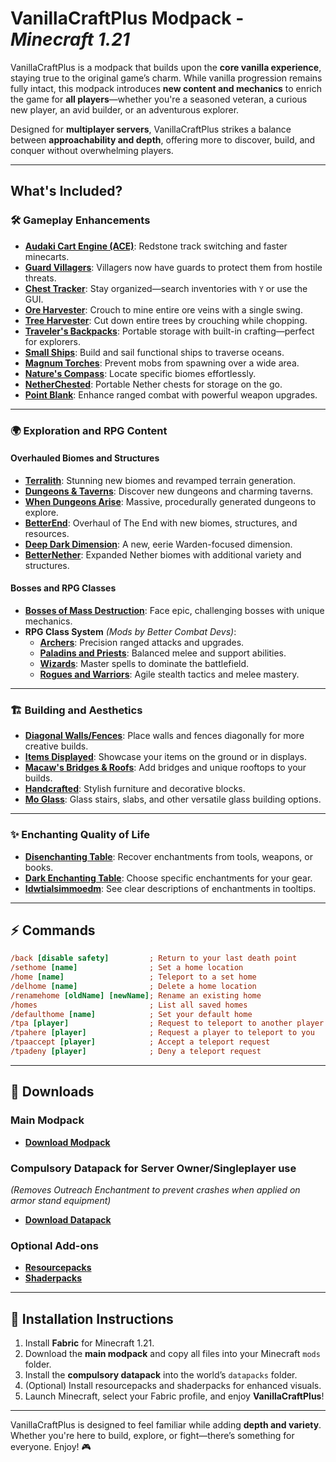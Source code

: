# **VanillaCraftPlus Modpack** - *Minecraft 1.21*

VanillaCraftPlus is a modpack that builds upon the **core vanilla experience**, staying true to the original game’s charm. While vanilla progression remains fully intact, this modpack introduces **new content and mechanics** to enrich the game for **all players**—whether you're a seasoned veteran, a curious new player, an avid builder, or an adventurous explorer.

Designed for **multiplayer servers**, VanillaCraftPlus strikes a balance between **approachability and depth**, offering more to discover, build, and conquer without overwhelming players.

---

## **What's Included?**

### 🛠️ **Gameplay Enhancements**
- **[Audaki Cart Engine (ACE)](https://modrinth.com/mod/audaki-cart-engine)**: Redstone track switching and faster minecarts.
- **[Guard Villagers](https://modrinth.com/mod/guard-villagers)**: Villagers now have guards to protect them from hostile threats.
- **[Chest Tracker](https://modrinth.com/mod/chest-tracker)**: Stay organized—search inventories with `Y` or use the GUI.
- **[Ore Harvester](https://modrinth.com/mod/ore-harvester)**: Crouch to mine entire ore veins with a single swing.
- **[Tree Harvester](https://modrinth.com/mod/tree-harvester)**: Cut down entire trees by crouching while chopping.
- **[Traveler's Backpacks](https://modrinth.com/mod/travelersbackpack)**: Portable storage with built-in crafting—perfect for explorers.
- **[Small Ships](https://modrinth.com/mod/small-ships)**: Build and sail functional ships to traverse oceans.
- **[Magnum Torches](https://modrinth.com/mod/magnum-torch)**: Prevent mobs from spawning over a wide area.
- **[Nature's Compass](https://modrinth.com/mod/natures-compass)**: Locate specific biomes effortlessly.
- **[NetherChested](https://modrinth.com/mod/new-nether-chest)**: Portable Nether chests for storage on the go.
- **[Point Blank](https://modrinth.com/mod/vics-point-blank)**: Enhance ranged combat with powerful weapon upgrades.

---

### 🌍 **Exploration and RPG Content**

#### **Overhauled Biomes and Structures**
- **[Terralith](https://modrinth.com/mod/terralith)**: Stunning new biomes and revamped terrain generation.
- **[Dungeons & Taverns](https://modrinth.com/datapack/dungeons-and-taverns)**: Discover new dungeons and charming taverns.
- **[When Dungeons Arise](https://modrinth.com/mod/when-dungeons-arise)**: Massive, procedurally generated dungeons to explore.
- **[BetterEnd](https://modrinth.com/mod/betterend)**: Overhaul of The End with new biomes, structures, and resources.
- **[Deep Dark Dimension](https://modrinth.com/mod/deeperdarker)**: A new, eerie Warden-focused dimension.
- **[BetterNether](https://modrinth.com/mod/betternether)**: Expanded Nether biomes with additional variety and structures.

#### **Bosses and RPG Classes**
- **[Bosses of Mass Destruction](https://modrinth.com/mod/bosses-of-mass-destruction)**: Face epic, challenging bosses with unique mechanics.
- **RPG Class System** *(Mods by Better Combat Devs)*:
  - **[Archers](https://modrinth.com/mod/archers)**: Precision ranged attacks and upgrades.
  - **[Paladins and Priests](https://modrinth.com/mod/paladins-and-priests)**: Balanced melee and support abilities.
  - **[Wizards](https://modrinth.com/mod/wizards)**: Master spells to dominate the battlefield.
  - **[Rogues and Warriors](https://modrinth.com/mod/rogues-and-warriors)**: Agile stealth tactics and melee mastery.

---

### 🏗️ **Building and Aesthetics**
- **[Diagonal Walls/Fences](https://modrinth.com/mod/diagonal-walls)**: Place walls and fences diagonally for more creative builds.
- **[Items Displayed](https://modrinth.com/mod/items-displayed)**: Showcase your items on the ground or in displays.
- **[Macaw's Bridges & Roofs](https://modrinth.com/mod/macaws-bridges)**: Add bridges and unique rooftops to your builds.
- **[Handcrafted](https://modrinth.com/mod/handcrafted)**: Stylish furniture and decorative blocks.
- **[Mo Glass](https://modrinth.com/mod/mo-glass)**: Glass stairs, slabs, and other versatile glass building options.

---

### ✨ **Enchanting Quality of Life**
- **[Disenchanting Table](https://modrinth.com/mod/dis-enchanting-table)**: Recover enchantments from tools, weapons, or books.
- **[Dark Enchanting Table](https://modrinth.com/mod/dark-enchanting)**: Choose specific enchantments for your gear.
- **[Idwtialsimmoedm](https://modrinth.com/mod/idwtialsimmoedm)**: See clear descriptions of enchantments in tooltips.

---

## ⚡ **Commands**

```ini
/back [disable safety]         ; Return to your last death point
/sethome [name]                ; Set a home location
/home [name]                   ; Teleport to a set home
/delhome [name]                ; Delete a home location
/renamehome [oldName] [newName]; Rename an existing home
/homes                         ; List all saved homes
/defaulthome [name]            ; Set your default home
/tpa [player]                  ; Request to teleport to another player
/tpahere [player]              ; Request a player to teleport to you
/tpaaccept [player]            ; Accept a teleport request
/tpadeny [player]              ; Deny a teleport request
```

---

## 🔽 **Downloads**

### **Main Modpack**
- [**Download Modpack**](https://download-directory.github.io/?url=https%3A%2F%2Fgithub.com%2FTyron-Bong%2FVanillaCraftPlus%2Ftree%2Fed04b4c67d119867ddeede261ce3c2aa23cdb414%2FMods)

### **Compulsory Datapack for Server Owner/Singleplayer use**  
*(Removes Outreach Enchantment to prevent crashes when applied on armor stand equipment)*  
- [**Download Datapack**](https://download-directory.github.io/?url=https%3A%2F%2Fgithub.com%2FTyron-Bong%2FVanillaCraftPlus%2Ftree%2Fmain%2FDatapacks)

### **Optional Add-ons**
- [**Resourcepacks**](https://download-directory.github.io/?url=https%3A%2F%2Fgithub.com%2FTyron-Bong%2FVanillaCraftPlus%2Ftree%2Fmain%2FResource%2520Packs)
- [**Shaderpacks**](https://download-directory.github.io/?url=https%3A%2F%2Fgithub.com%2FTyron-Bong%2FVanillaCraftPlus%2Ftree%2Fmain%2FShader%2520Packs)

---

## 🚀 **Installation Instructions**

1. Install **Fabric** for Minecraft 1.21.
2. Download the **main modpack** and copy all files into your Minecraft `mods` folder.
3. Install the **compulsory datapack** into the world’s `datapacks` folder.
4. (Optional) Install resourcepacks and shaderpacks for enhanced visuals.
5. Launch Minecraft, select your Fabric profile, and enjoy **VanillaCraftPlus**!

---

VanillaCraftPlus is designed to feel familiar while adding **depth and variety**. Whether you're here to build, explore, or fight—there’s something for everyone. Enjoy! 🎮

